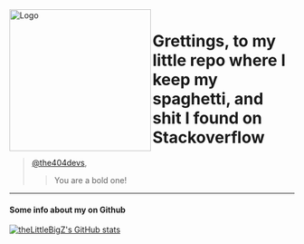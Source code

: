 <img src="the403-profile-photoV5.5.png" alt="Logo" width="250" height="250" align=left>

# Grettings, to my little repo where I keep my spaghetti, and shit I found on Stackoverflow

> [@the404devs](https://github.com/the404devs), 
>>  You are a bold one!

---
#### Some info about my on Github
[![theLittleBigZ's GitHub stats](https://github-readme-stats.vercel.app/api?username=theLittleBigZ&show_icons=true&theme=dracula)](https://the403.ml/)
